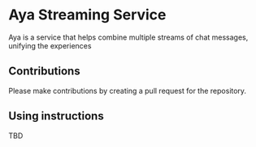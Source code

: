 # Aya Streaming Service

Aya is a service that helps combine multiple streams of chat messages, unifying the experiences

## Contributions

Please make contributions by creating a pull request for the repository.

## Using instructions

TBD
